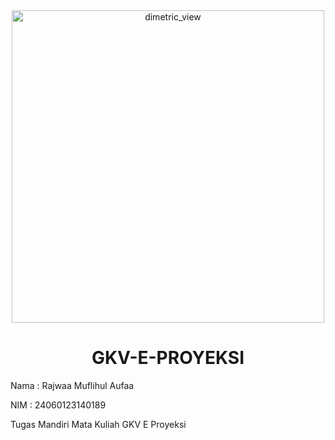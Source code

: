 <div align="center">
<img src="https://github.com/bruhismyname/PUBLIC-SOURCE/blob/main/Screenshots/dimetric_view.png" alt="dimetric_view" height="500">
  
# GKV-E-PROYEKSI

<div align="left">
Nama  : Rajwaa Muflihul Aufaa

NIM   : 24060123140189

Tugas Mandiri Mata Kuliah GKV E Proyeksi
